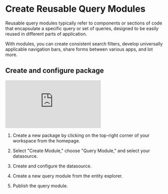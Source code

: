 # Create Reusable Query Modules

Reusable query modules typically refer to components or sections of code that encapsulate a specific query or set of queries, designed to be easily reused in different parts of application.

With modules, you can create consistent search filters, develop universally applicable navigation bars, share forms between various apps, and lot more. 

## Create and configure package

<div style={{ position: "relative", paddingBottom: "calc(50.520833333333336% + 41px)", height: "0", width: "100%" }}>
  <iframe src="https://demo.arcade.software/9SAjlISVyEOMSp1OUgYv?embed" frameborder="0" loading="lazy" webkitallowfullscreen mozallowfullscreen allowfullscreen style={{ position: "absolute", top: "0", left: "0", width: "100%", height: "100%", colorScheme: "light" }} title="Appsmith | Connect Data">
  </iframe>
</div>

1. Create a new package by clicking on the top-right corner of your workspace from the homepage.

2. Select "Create Module," choose "Query Module," and select your datasource.

3. Create and configure the datasource.

4. Create a new query module from the entity explorer.

5. Publish the query module.

